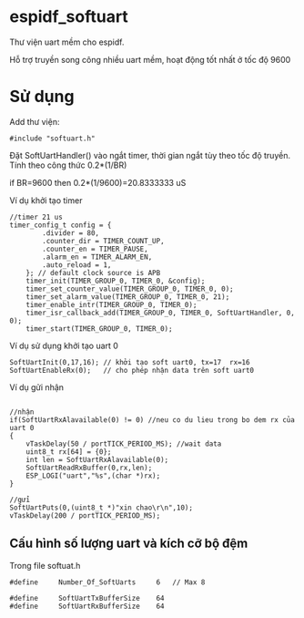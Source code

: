 # espidf_softuart
Thư viện uart mềm cho espidf.

Hỗ trợ truyền song công nhiều uart mềm, hoạt động tốt nhất ở tốc độ 9600

# Sử dụng
Add thư viện: 
```
#include "softuart.h"
```
Đặt SoftUartHandler() vào ngắt timer, thời gian ngắt tùy theo tốc độ truyền. Tính theo công thức 0.2*(1/BR)

if BR=9600 then 0.2*(1/9600)=20.8333333 uS

Ví dụ khởi tạo timer
```
//timer 21 us
timer_config_t config = {
        .divider = 80,
        .counter_dir = TIMER_COUNT_UP,
        .counter_en = TIMER_PAUSE,
        .alarm_en = TIMER_ALARM_EN,
        .auto_reload = 1,
    }; // default clock source is APB
    timer_init(TIMER_GROUP_0, TIMER_0, &config);
    timer_set_counter_value(TIMER_GROUP_0, TIMER_0, 0);
    timer_set_alarm_value(TIMER_GROUP_0, TIMER_0, 21);
    timer_enable_intr(TIMER_GROUP_0, TIMER_0);
    timer_isr_callback_add(TIMER_GROUP_0, TIMER_0, SoftUartHandler, 0, 0);
    timer_start(TIMER_GROUP_0, TIMER_0);
```
Ví dụ sử dụng khởi tạo uart 0
```
SoftUartInit(0,17,16); // khởi tạo soft uart0, tx=17  rx=16
SoftUartEnableRx(0);   // cho phép nhận data trên soft uart0
```
Ví dụ gửi nhận
```

//nhận
if(SoftUartRxAlavailable(0) != 0) //neu co du lieu trong bo dem rx của uart 0
{
    vTaskDelay(50 / portTICK_PERIOD_MS); //wait data
    uint8_t rx[64] = {0};
    int len = SoftUartRxAlavailable(0);
    SoftUartReadRxBuffer(0,rx,len);
    ESP_LOGI("uart","%s",(char *)rx);
}

//gửi
SoftUartPuts(0,(uint8_t *)"xin chao\r\n",10);
vTaskDelay(200 / portTICK_PERIOD_MS);
```

## Cấu hình số lượng uart và kích cỡ bộ đệm
Trong file softuat.h
```
#define 	Number_Of_SoftUarts 	6 	// Max 8

#define 	SoftUartTxBufferSize	64
#define 	SoftUartRxBufferSize	64
```
